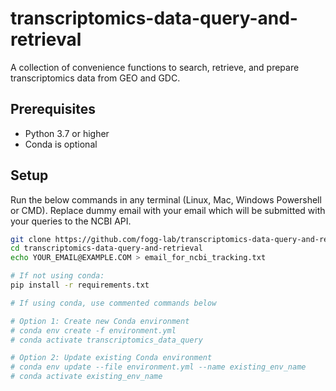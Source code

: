 # transcriptomics-data-query-and-retrieval
A collection of convenience functions to search, retrieve, and prepare transcriptomics data from GEO and GDC.

## Prerequisites
- Python 3.7 or higher
- Conda is optional

## Setup

Run the below commands in any terminal (Linux, Mac, Windows Powershell or CMD). Replace dummy email with your email which will be submitted with your queries to the NCBI API.
```zsh
git clone https://github.com/fogg-lab/transcriptomics-data-query-and-retrieval.git
cd transcriptomics-data-query-and-retrieval
echo YOUR_EMAIL@EXAMPLE.COM > email_for_ncbi_tracking.txt

# If not using conda:
pip install -r requirements.txt

# If using conda, use commented commands below

# Option 1: Create new Conda environment
# conda env create -f environment.yml
# conda activate transcriptomics_data_query

# Option 2: Update existing Conda environment
# conda env update --file environment.yml --name existing_env_name
# conda activate existing_env_name
```

